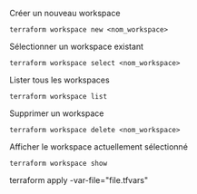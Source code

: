 Créer un nouveau workspace   
```
terraform workspace new <nom_workspace>
```

Sélectionner un workspace existant
```
terraform workspace select <nom_workspace>
```

Lister tous les workspaces
```
terraform workspace list
```

Supprimer un workspace
```
terraform workspace delete <nom_workspace>
```

Afficher le workspace actuellement sélectionné
```
terraform workspace show
```


terraform apply -var-file="file.tfvars"